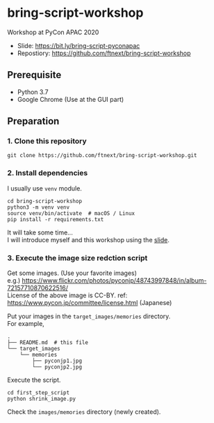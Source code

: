 # bring-script-workshop
Workshop at PyCon APAC 2020

- Slide: https://bit.ly/bring-script-pyconapac
- Repostiory: https://github.com/ftnext/bring-script-workshop

## Prerequisite

- Python 3.7
- Google Chrome (Use at the GUI part)

## Preparation

### 1. Clone this repository

```
git clone https://github.com/ftnext/bring-script-workshop.git
```

### 2. Install dependencies

I usually use `venv` module.

```
cd bring-script-workshop
python3 -m venv venv
source venv/bin/activate  # macOS / Linux
pip install -r requirements.txt
```

It will take some time...  
I will introduce myself and this workshop using the [slide](https://docs.google.com/presentation/d/1N5kNws1d1c3S00hBQjb9sPETovACgm0yRIzNPMR2Nmk/edit?usp=sharing).

### 3. Execute the image size redction script

Get some images. (Use your favorite images)  
e.g.) https://www.flickr.com/photos/pyconjp/48743997848/in/album-72157710870622516/  
License of the above image is CC-BY. ref: https://www.pycon.jp/committee/license.html (Japanese)

Put your images in the `target_images/memories` directory.  
For example,

```
.
├── README.md  # this file
└── target_images
    └── memories
        ├── pyconjp1.jpg
        └── pyconjp2.jpg
```

Execute the script.

```
cd first_step_script
python shrink_image.py
```

Check the `images/memories` directory (newly created).
